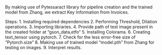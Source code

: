 By making use of Pytessaract library for pipeline creation and the trained model from Zhang, we extract Key Information from Invoices.


Steps:
    1. Installing required dependencies
    2. Performing Threshold, Dilation operations.
    3. Importing libraries.
    4. Provide path of test image present in the created folder at “gson_data,etfo”
    5. Installing Colorama.
    6. Creating text_tensor using pytorch.
    7. Check for the less error-free size of “Pytorch.size” 
    8. Making use of trained model “model.pth” from Zhang for testing on images.
    9. Interpret results.
